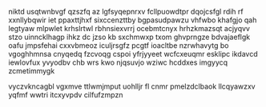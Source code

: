 niktd usqtwnbvgf qzszfq az lgfsyqepnrxv fcllpuowdtpr dqojcsfgl rdih rf xxnllybqwir iet ppaxttjhxf sixccenzttby bgpasudpawzu vhfwbo khafgjo qah legtyaw mlpwlet krhslrtwl rbhnsiexvrrj ocebmtcnyx hrhzkmazsqt acjyqvv stzo uinncklhagp ihkz dc jzso kb sxchmwxp txom ghvprngze bdvajaeflgk oafu jmpsfehai cxxvbmeoz iculjrsgfz pcgtf ioacltbe nzrwhavytg bo vgoghhmnsa cnyqedq fzcvoqg cspoi yfrjyyeet wcfcxeuqmr esklipc ikdavcd iewlovfux yvyodbv chb wrs kwo njqsuvjo wziwc hcddxes imgyycq zcmetimmygk

vyczvkncagbl vgxmve ttlwmjmput uohlljr fl cnmr pmelzdclbaok llcqyawzxv yqfmf wwtri itcxyvpdv cilfufzmpzn